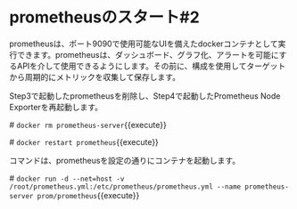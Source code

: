 # prometheusのスタート#2  

prometheusは、ポート9090で使用可能なUIを備えたdockerコンテナとして実行できます。prometheusは、ダッシュボード、グラフ化、アラートを可能にするAPIを介して使用できるようにします。その前に、構成を使用してターゲットから周期的にメトリックを収集して保存します。  

Step3で起動したprometheusを削除し、Step4で起動したPrometheus Node Exporterを再起動します。  

\# `docker rm prometheus-server`{{execute}}  

\# `docker restart prometheus`{{execute}}  

コマンドは、prometheusを設定の通りにコンテナを起動します。  

\# `docker run -d --net=host -v /root/prometheus.yml:/etc/prometheus/prometheus.yml --name prometheus-server prom/prometheus`{{execute}}  
